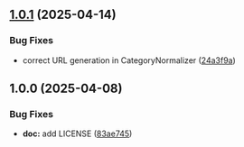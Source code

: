 ## [1.0.1](https://github.com/MakairaIO/shopware-connect-essential/compare/1.0.0...1.0.1) (2025-04-14)

### Bug Fixes

* correct URL generation in CategoryNormalizer ([24a3f9a](https://github.com/MakairaIO/shopware-connect-essential/commit/24a3f9a5f05dda40c8752e7979e56e976662f4e3))

## 1.0.0 (2025-04-08)

### Bug Fixes

* **doc:** add LICENSE ([83ae745](https://github.com/MakairaIO/shopware-connect-essential/commit/83ae745ca28d5efa4aa8b45be5b3854a8a23699d))

